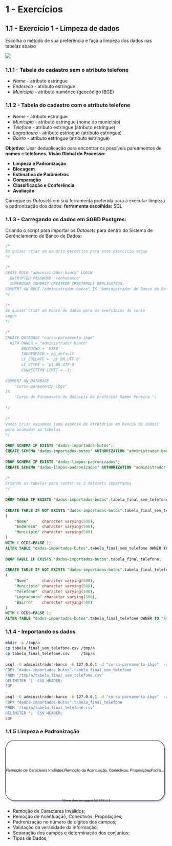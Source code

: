 # 1 - Exercícios

## 1.1 - Exercício 1 - Limpeza de dados
Escolha o método de sua preferência e faça a limpeza dos dados nas tabelas abaixo

![](figuras/1-tabelas_exercicio_1.svg)

### 1.1.1 - Tabela do cadastro sem o atributo telefone 
 - *Nome*      - atributo estringue
 - *Endereco*  - atributo estringue
 - *Municipio* - atributo numérico (geocódigo IBGE)

### 1.1.2 - Tabela do cadastro com o atributo telefone
 - *Nome*       - atributo estringue
 - *Municipio*  - atributo estringue (nome do município)
 - *Telefone*   - atributo estringue (atributo estringue)
 - *Logradouro* - atributo estringue (atributo estringue)
 - *Bairro*     - atributo estringue (atributo estringue)

**Objetivo**: Usar deduplicação para encontrar os possíveis pareamentos de **nomes** e **telefones**.
**Visão Global do Processo:**
 - **Limpeza e Padronização**
 - **Blocagem**
 - **Estimativa de Parâmetros**
 - **Comparação**
 - **Classificação e Conferência**
 - **Avaliação**

Carregue os *Datasets* em sua ferramenta preferida para a executar limpeza e padronização dos dados:
**ferramenta escolhida:** SQL

### 1.1.3 - Carregando os dados em SGBD Postgres:

Criando o script para importar os *Datasets* para dentro do Sistema de Gerênciamento de Banco de Dados:

```sql
/*
Se quiser criar um usuário gernérico para este exercício segue
*/

/*
REATE ROLE "administrador-banco" LOGIN
  ENCRYPTED PASSWORD 'senhabanco'
  SUPERUSER INHERIT CREATEDB CREATEROLE REPLICATION;
COMMENT ON ROLE "administrador-banco" IS 'Administrador do Banco de Dados.';
*/

/*
Se quiser criar um banco de dados para os exercícios do curso
segue
*/

/*
CREATE DATABASE "curso-pareamento-ibge"
  WITH OWNER = "administrador-banco"
       ENCODING = 'UTF8'
       TABLESPACE = pg_default
       LC_COLLATE = 'pt_BR.UTF-8'
       LC_CTYPE = 'pt_BR.UTF-8'
       CONNECTION LIMIT = -1;

COMMENT ON DATABASE 
	"curso-pareamento-ibge"
IS 
	'Curso de Paremaneto de Datasets do professor Ramon Pereira ';

*/

/*
Vamos criar esquemas (uma espécie de diretórios em bancos de dados)
para acomodar as tabelas
*/

DROP SCHEMA IF EXISTS "dados-importados-butos";
CREATE SCHEMA "dados-importados-butos" AUTHORIZATION "administrador-banco";

DROP SCHEMA IF EXISTS "dados-limpos-padronizados";
CREATE SCHEMA "dados-limpos-padronizados" AUTHORIZATION "administrador-banco";

/*
Criando as tabelas para conter os 2 datasets importados
*/

DROP TABLE IF EXISTS "dados-importados-butos".tabela_final_sem_telefone;

CREATE TABLE IF NOT EXISTS "dados-importados-butos".tabela_final_sem_telefone
(
	"Nome"      character varying(500),
	"Endereco"  character varying(500),
	"Municipio" character varying(500)
)
WITH ( OIDS=FALSE );
ALTER TABLE "dados-importados-butos".tabela_final_sem_telefone OWNER TO "administrador-banco";

DROP TABLE IF EXISTS "dados-importados-butos".tabela_final_telefone;

CREATE TABLE IF NOT EXISTS "dados-importados-butos".tabela_final_telefone
(
	"Nome"      character varying(500),
	"Municipio" character varying(500),
	"Telefone"  character varying(500),
	"Logradouro" character varying(500),
	"Bairro"    character varying(500)
)
WITH ( OIDS=FALSE );
ALTER TABLE "dados-importados-butos".tabela_final_telefone OWNER TO "administrador-banco";

```
### 1.1.4 - Importando os dados

```bash
mkdir -p /tmp/a 
cp tabela_final_sem_telefone.csv /tmp/a
cp tabela_final_telefone.csv     /tmp/a

psql -U administrador-banco -h 127.0.0.1 -d "curso-pareamento-ibge"  -a  <<EOF 
COPY "dados-importados-butos".tabela_final_sem_telefone
FROM '/tmp/a/tabela_final_sem_telefone.csv'
DELIMITER '|' CSV HEADER;
EOF

psql -U administrador-banco -h 127.0.0.1 -d "curso-pareamento-ibge"  -a  <<EOF 
COPY "dados-importados-butos".tabela_final_telefone
FROM '/tmp/a/tabela_final_telefone.csv'
DELIMITER ';' CSV HEADER;
EOF
```


### 1.1.5 Limpeza e Padronização
![](figuras/2-limpeza_padronização_exercicio_1.svg)
 - Remoção de Caracteres Inválidos;
 - Remoção de Acentuação, Conectivos, Proposições;
 - Padronização no número de dígitos dos campos;
 - Validação da veracidade da informação;
 - Separação dos campos e determinação dos conjuntos;
 - Tipos de Dados;


